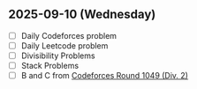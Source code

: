 ## 2025-09-10 (Wednesday)

- [ ] Daily Codeforces problem
- [ ] Daily Leetcode problem
- [ ] Divisibility Problems
- [ ] Stack Problems
- [ ] B and C from [Codeforces Round 1049 (Div. 2)](https://codeforces.com/contest/2140)
